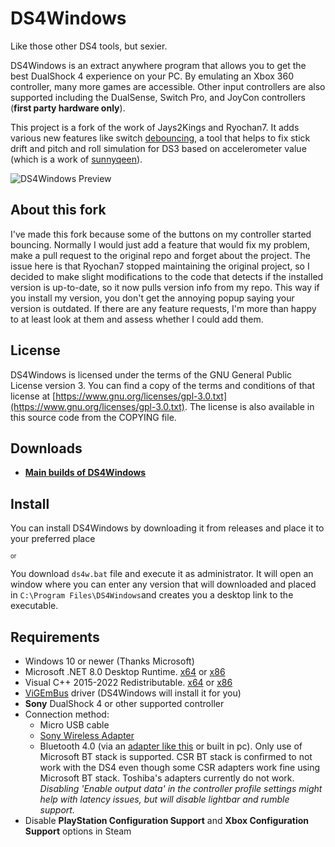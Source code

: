 # DS4Windows

Like those other DS4 tools, but sexier.

DS4Windows is an extract anywhere program that allows you to get the best
DualShock 4 experience on your PC. By emulating an Xbox 360 controller, many
more games are accessible. Other input controllers are also supported including the
DualSense, Switch Pro, and JoyCon controllers (**first party hardware only**).

This project is a fork of the work of Jays2Kings and Ryochan7. It adds various new features like switch 
[debouncing](https://www.ganssle.com/debouncing.pdf), a tool that helps to fix stick drift and pitch and roll simulation
for DS3 based on accelerometer value (which is a work of [sunnyqeen](https://github.com/sunnyqeen)).

![DS4Windows Preview](https://raw.githubusercontent.com/Ryochan7/DS4Windows/jay/ds4winwpf_screen_20200412.png)

## About this fork

I've made this fork because some of the buttons on my controller started bouncing. Normally I would just add a
feature that would fix my problem, make a pull request to the original repo and forget about the project. 
The issue here is that Ryochan7 stopped maintaining the original project, so I decided to make slight 
modifications to the code that detects if the installed version is up-to-date, so it now pulls version info from my 
repo. This way if you install my version, you don't get the annoying popup saying your version is outdated. If there 
are any feature requests, I'm more than happy to at least look at them and assess whether I could add them.

## License

DS4Windows is licensed under the terms of the GNU General Public License version 3.
You can find a copy of the terms and conditions of that license at
[https://www.gnu.org/licenses/gpl-3.0.txt](https://www.gnu.org/licenses/gpl-3.0.txt). The license is also
available in this source code from the COPYING file.

## Downloads

- **[Main builds of DS4Windows](https://github.com/schmaldeo/DS4Windows/releases)**

## Install

You can install DS4Windows by downloading it from releases and place it to your preferred place

<sup><sub>or</sub></sup>

You download `ds4w.bat` file and execute it as administrator. It will open an window where you can enter any version that will downloaded and placed in `C:\Program Files\DS4Windows`and creates you a desktop link to the executable.

## Requirements

- Windows 10 or newer (Thanks Microsoft)
- Microsoft .NET 8.0 Desktop Runtime. [x64](https://dotnet.microsoft.com/en-us/download/dotnet/thank-you/runtime-desktop-8.0.0-windows-x64-installer) or [x86](https://dotnet.microsoft.com/en-us/download/dotnet/thank-you/runtime-desktop-8.0.0-windows-x86-installer)
- Visual C++ 2015-2022 Redistributable. [x64](https://aka.ms/vs/17/release/vc_redist.x64.exe) or [x86](https://aka.ms/vs/17/release/vc_redist.x86.exe)
- [ViGEmBus](https://vigem.org/) driver (DS4Windows will install it for you)
- **Sony** DualShock 4 or other supported controller
- Connection method:
  - Micro USB cable
  - [Sony Wireless Adapter](https://www.amazon.com/gp/product/B01KYVLKG2)
  - Bluetooth 4.0 (via an
  [adapter like this](https://www.newegg.com/Product/Product.aspx?Item=N82E16833166126)
  or built in pc). Only use of Microsoft BT stack is supported. CSR BT stack is
  confirmed to not work with the DS4 even though some CSR adapters work fine
  using Microsoft BT stack. Toshiba's adapters currently do not work.
  *Disabling 'Enable output data' in the controller profile settings might help with latency issues, but will disable lightbar and rumble support.*
- Disable **PlayStation Configuration Support** and
**Xbox Configuration Support** options in Steam
